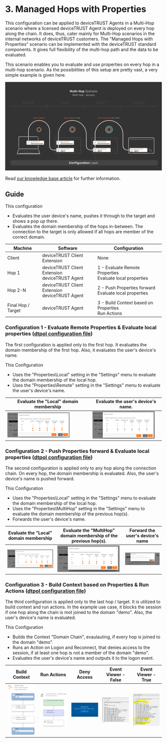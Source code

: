 # 3. Managed Hops with Properties
This configuration can be applied to deviceTRUST Agents in a Multi-Hop scenario where a licensed deviceTRUST Agent is deployed on every hop along the chain. It does, thus, cater mainly for Multi-Hop scenarios in the internal networks of deviceTRUST customers. The "Managed Hops with Properties" scenario can be implemented with the deviceTRUST standard components. It gives full flexibility of the multi-hop path and the data to be evaluated.

This scenario enables you to evaluate and use properties on every hop in a multi-hop scenario. As the possibilities of this setup are pretty vast, a very simple example is given here.

![3 - Managed Hops with Properties](../../_assets/images/multi-hop/3-ManagedHopsWithHopProperties/01_Architecture.png)

Read [our knowledge base article](https://app.hubspot.com/knowledge/7075732/edit/93463466337) for further information.

## Guide
This configuration
- Evaluates the user device's name, pushes it through to the target and shows a pop up there.
- Evaluates the domain membership of the hops in-between. The connection to the target is only allowed if all hops are member of the correct domain.

| Machine            | Software                                            | Configuration                                                 |
|--------------------|-----------------------------------------------------|---------------------------------------------------------------|
| Client             | deviceTRUST Client Extension                        | None                                                          |
| Hop 1              | deviceTRUST Client Extension <br> deviceTRUST Agent | 1 - Evaluate Remote Properties <br> Evaluate local properties |
| Hop 2-N            | deviceTRUST Client Extension <br> deviceTRUST Agent | 2 - Push Properties forward <br> Evaluate local properties    |
| Final Hop / Target | deviceTRUST Agent                                   | 3 - Build Context based on Properties <br> Run Actions        |

### Configuration 1 - Evaluate Remote Properties & Evaluate local properties ([dtpol configuration file](./dT_C_MH_3-ManagedHopswithProperties_1_Hop1.dtpol)) 
The first configuration is applied only to the first hop. It evaluates the domain membership of the first hop. Also, it evaluates the user's device's name.

This Configuration
- Uses the "Properties\Local" setting in the "Settings" menu to evaluate the domain membership of the local hop.
- Uses the "Properties\Remote" setting in the "Settings" menu to evaluate the user's device's name.

| Evaluate the "Local" domain membership | Evaluate the user's device's name. |
|----------------------------------------|------------------------------------|
|<img src="../../_assets/images/multi-hop/3-ManagedHopsWithHopProperties/08_Local_Domain.png" alt="Built Context" title="Built Context" width="200"> | <img src="../../_assets/images/multi-hop/3-ManagedHopsWithHopProperties/07_RemoteName.png" alt="Run Actions" title="Run Actions" width="200"> |

### Configuration 2 - Push Properties forward & Evaluate local properties ([dtpol configuration file](./dT_C_MH_3-ManagedHopswithProperties_2_Hop2-HopN.dtpol)) 
The second configuration is applied only to any hop along the connection chain. On every hop, the domain membership is evaluated. Also, the user's device's name is pushed forward.

This Configuration
- Uses the "Properties\Local" setting in the "Settings" menu to evaluate the domain membership of the local hop.
- Uses the "Properties\MultiHop" setting in the "Settings" menu to evaluate the domain membership of the previous hop(s).
- Forwards the user's device's name.

| Evaluate the "Local" domain membership | Evaluate the "MultiHop" domain membership of the previous hop(s). | Forward the user's device's name |
|----------------------------------------|-------------------------------------------------------------------|----------------------------------|
|<img src="../../_assets/images/multi-hop/3-ManagedHopsWithHopProperties/08_Local_Domain.png" alt="Built Context" title="Built Context" width="200"> | <img src="../../_assets/images/multi-hop/3-ManagedHopsWithHopProperties/09_Multi-Hop_Domain.png" alt="Run Actions" title="Run Actions" width="200"> | <img src="../../_assets/images/multi-hop/3-ManagedHopsWithHopProperties/10_ForwardProperties.png" alt="Pop Up" title="Pop Up" width="200"> |

### Configuration 3 - Build Context based on Properties & Run Actions ([dtpol configuration file](./dT_C_MH_3-ManagedHopswithProperties_3_Target.dtpol)) 
The third configuration is applied only to the last hop / target. It is utilized to build context and run actions. In the example use case, it blocks the session if one hop along the chain is mot joined to the domain "demo". Also, the user's device's name is evaluated.

This Configuration
- Builds the Context "Domain Chain", evaulauting, if every hop is joined to the domain "demo".
- Runs an Action on Logon and Reconnect, that denies access to the session, if at least one hop is not a member of the domain "demo".
- Evaluates the user's device's name and outputs it to the logon event.

| Build Context | Run Actions | Deny Access | Event Viewer - False | Event Viewer - True |
|---------------|-------------|-------------|----------------------|---------------------|
|<img src="../../_assets/images/multi-hop/3-ManagedHopsWithHopProperties/05_Context.png" alt="Built Context" title="Built Context" width="200"> | <img src="../../_assets/images/multi-hop/3-ManagedHopsWithHopProperties/06_action.png" alt="Run Actions" title="Run Actions" width="200"> | <img src="../../_assets/images/multi-hop/3-ManagedHopsWithHopProperties/02_DenyAccess.png" alt="Pop Up" title="Pop Up" width="200"> | <img src="../../_assets/images/multi-hop/3-ManagedHopsWithHopProperties/04_eventviewer_false.png" alt="Event Viewer" title="Event Viewer" width="200"> | <img src="../../_assets/images/multi-hop/3-ManagedHopsWithHopProperties/03_eventviewer_true.png" alt="Event Viewer" title="Event Viewer" width="200"> |